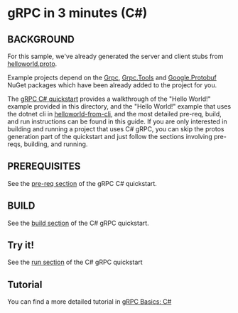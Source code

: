 gRPC in 3 minutes (C#)
========================

BACKGROUND
-------------
For this sample, we've already generated the server and client stubs from [helloworld.proto][].

Example projects depend on the [Grpc](https://www.nuget.org/packages/Grpc/), [Grpc.Tools](https://www.nuget.org/packages/Grpc.Tools/)
and [Google.Protobuf](https://www.nuget.org/packages/Google.Protobuf/) NuGet packages
which have been already added to the project for you.

The [gRPC C# quickstart](http://http://www.grpc.io/docs/quickstart/csharp.html) provides a walkthrough of the "Hello World!" example
provided in this directory, and the "Hello World!" example that uses the dotnet
cli in [helloworld-from-cli], and the most detailed pre-req, build, and run
instructions can be found in this guide. If you are only interested in building
and running a project that uses C# gRPC, you can skip the protos generation part
of the quickstart and just follow the sections involving pre-reqs, building, and
running.

PREREQUISITES
-------------

See the [pre-req section](http://http://www.grpc.io/docs/quickstart/csharp.html#prerequisites) of the gRPC C# quickstart.

BUILD
-------

See the [build section](http://www.grpc.io/docs/quickstart/csharp.html#build-the-example) of the C# gRPC quickstart.

Try it!
-------

See the [run section](http://www.grpc.io/docs/quickstart/csharp.html#run-a-grpc-application) of the C# gRPC quickstart

Tutorial
--------

You can find a more detailed tutorial in [gRPC Basics: C#][]

[helloworld-from-cli]:../helloworld-from-cli/README.md
[helloworld.proto]:../../protos/helloworld.proto
[gRPC Basics: C#]:http://www.grpc.io/docs/tutorials/basic/csharp.html
